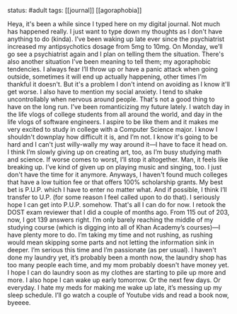 status: #adult 
tags: [[journal]] [[agoraphobia]] 

Heya, it's been a while since I typed here on my digital journal. Not much has happened really. I just want to type down my thoughts as I don't have anything to do (kinda). I’ve been waking up late ever since the psychiatrist increased my antipsychotics dosage from 5mg to 10mg. On Monday, we’ll go see a psychiatrist again and I plan on telling them the situation. There's also another situation I’ve been meaning to tell them; my agoraphobic tendencies. I always fear I’ll throw up or have a panic attack when going outside, sometimes it will end up actually happening, other times I’m thankful it doesn't. But it's a problem I don't intend on avoiding as I know it'll get worse. I also have to mention my social anxiety. I tend to shake uncontrollably when nervous around people. That's not a good thing to have on the long run. I’ve been romanticizing my future lately. I watch day in the life vlogs of college students from all around the world, and day in the life vlogs of software engineers. I aspire to be like them and it makes me very excited to study in college with a Computer Science major. I know I shouldn't downplay how difficult it is, and I’m not. I know it's going to be hard and I can't just willy-wally my way around it—I have to face it head on. I think I’m slowly giving up on creating art, too, as I’m busy studying math and science. If worse comes to worst, I’ll stop it altogether. Man, it feels like breaking up. I’ve kind of given up on playing music and singing, too. I just don't have the time for it anymore. Anyways, I haven't found much colleges that have a low tuition fee or that offers 100% scholarship grants. My best bet is P.U.P. which I have to enter no matter what. And if possible, I think I’ll transfer to U.P. (for some reason I feel called upon to do that). I seriously hope I can get into P.U.P. somehow. That's all I can do for now. I retook the DOST exam reviewer that I did a couple of months ago. From 115 out of 203, now, I got 139 answers right. I’m only barely reaching the middle of my studying course (which is digging into all of Khan Academy’s courses)—I have plenty more to do. I’m taking my time and not rushing, as rushing would mean skipping some parts and not letting the information sink in deeper. I’m serious this time and I’m passionate (as per usual). I haven't done my laundry yet, it’s probably been a month now, the laundry shop has too many people each time, and my mom probably doesn't have money yet. I hope I can do laundry soon as my clothes are starting to pile up more and more. I also hope I can wake up early tomorrow. Or the next few days. Or everyday. I hate my meds for making me wake up late, it’s messing up my sleep schedule. I’ll go watch a couple of Youtube vids and read a book now, byeeee.